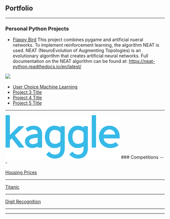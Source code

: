## Portfolio

---
### Personal Python Projects

- [Flappy Bird](http://example.com/)
This project combines pygame and artificial nueral networks. To implement reinforcement learning, the algorithm NEAT is used. NEAT (NeuroEvolution of Augmenting Topologies) is an evolutionary algorithm that creates artificial neural networks. Full documentation on the NEAT algorithm can be found at: https://neat-python.readthedocs.io/en/latest/
<img src="images/flappybird.gif?raw=true"/>

- [User Choice Machine Learning](http://example.com/)
- [Project 3 Title](http://example.com/)
- [Project 4 Title](http://example.com/)
- [Project 5 Title](http://example.com/)

---

<img src="images/kaggle.png?raw=true"/>
### Competitions 
---

[Housing Prices](/pdf/housing_nb.html)

---
[Titanic](/pdf/titanic_nb.html)

---
[Digit Recognition](/pdf/digits_nb.html)

---





---

